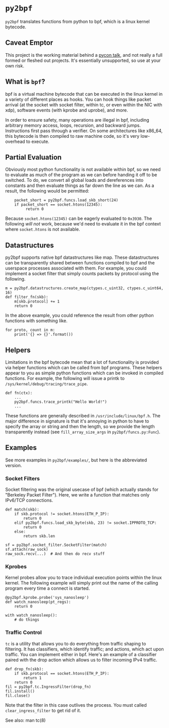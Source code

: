 # `py2bpf`

`py2bpf` translates functions from python to bpf, which is a linux kernel
bytecode.

## Caveat Emptor

This project is the working material behind a [pycon
talk](https://www.youtube.com/watch?v=CpqMroMBGP4), and not really a full
formed or fleshed out projects. It's essentially unsupported, so use at
your own risk.

## What is `bpf`?

bpf is a virtual machine bytecode that can be executed in the linux kernel
in a variety of different places as hooks. You can hook things like packet
arrival (at the socket with socket filter, within tc, or even within the
NIC with xdp), software events (with kprobe and uprobe), and more.

In order to ensure safety, many operations are illegal in bpf, including
arbitrary memory access, loops, recursion, and backward jumps. Instructions
first pass through a verifier. On some architectures like x86_64, this
bytecode is then compiled to raw machine code, so it's very low-overhead to
execute.

## Partial Evaluation

Obviously most python functionality is not available within bpf, so we need
to evaluate as much of the program as we can before handing it off to be
switched. To do, we convert all global loads and dereferences into
constants and then evaluate things as far down the line as we can. As a
result, the following would be permitted:

```
    packet_short = py2bpf.funcs.load_skb_short(24)
    if packet_short == socket.htons(12345):
         return 0
```

Because `socket.htons(12345)` can be eagerly evaluated to `0x3930`. The
following *will not* work, because we'd need to evaluate it in the bpf
context where `socket.htons` is not available.

## Datastructures

py2bpf supports native bpf datastructures like map. These datastructures
can be transparently shared between functions compiled to bpf and the
userspace processes associated with them. For example, you could implement
a socket filter that simply counts packets by protocol using the following.

```
m = py2bpf.datastructures.create_map(ctypes.c_uint32, ctypes.c_uint64, 16)
def filter_fn(skb):
    m[skb.protocol] += 1
    return 0
```

In the above example, you could reference the result from other python
functions with something like.

```
for proto, count in m:
    print('{} => {}'.format())
```

## Helpers

Limitations in the bpf bytecode mean that a lot of functionality is
provided via helper functions which can be called from bpf programs. These
helpers appear to you as simple python functions which can be invoked in
compiled functions. For example, the following will issue a printk to
`/sys/kernel/debug/tracing/trace_pipe`.

```
def fn(ctx):
    ...
    py2bpf.funcs.trace_printk("Hello World!")
    ...
```

These functions are generally described in `/usr/include/linux/bpf.h`. The
major difference in signature is that it's annoying in python to have to
specify the array or string and then the length, so we provide the length
transparently instead (see `fill_array_size_args` in
`py2bpf/funcs.py:Func`).

## Examples

See more examples in `py2bpf/examples/`, but here is the abbreviated version.

### Socket Filters

Socket filtering was the original usecase of bpf (which actually stands for
"Berkeley Packet Filter"). Here, we write a function that matches only
IPv6/TCP connections.

```
def match(skb):
    if skb.protocol != socket.htons(ETH_P_IP):
        return 0
    elif py2bpf.funcs.load_skb_byte(skb, 23) != socket.IPPROTO_TCP:
        return 0
    else:
        return skb.len

sf = py2bpf.socket_filter.SocketFilter(match)
sf.attach(raw_sock)
raw_sock.recv(...)  # And then do recv stuff
```

### Kprobes

Kernel probes allow you to trace individual execution points within the
linux kernel. The following example will simply print out the name of the
calling program every time a connect is started.

```
@py2bpf.kprobe.probe('sys_nanosleep')
def watch_nanosleep(pt_regs):
    return 0

with watch_nanosleep():
    # do things
```


### Traffic Control

`tc` is a utility that allows you to do everything from traffic shaping to
filtering. It has classifiers, which identify traffic; and actions, which
act upon traffic. You can implement either in bpf. Here's an example of a
classifier paired with the drop action which allows us to filter incoming
IPv4 traffic.

```
def drop_fn(skb):
    if skb.protocol == socket.htons(ETH_P_IP):
        return 1
    return 0
fil = py2bpf.tc.IngressFilter(drop_fn)
fil.install()
fil.close()
```

Note that the filter in this case outlives the process. You must called
`clear_ingress_filter` to get rid of it.

See also: man tc(8)
